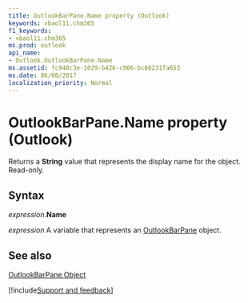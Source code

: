 ```yaml
---
title: OutlookBarPane.Name property (Outlook)
keywords: vbaol11.chm365
f1_keywords:
- vbaol11.chm365
ms.prod: outlook
api_name:
- Outlook.OutlookBarPane.Name
ms.assetid: fc948c3e-1029-b426-c906-bc66231fa653
ms.date: 06/08/2017
localization_priority: Normal
---
```



# OutlookBarPane.Name property (Outlook)

Returns a  **String** value that represents the display name for the object. Read-only.


## Syntax

_expression_.**Name**

_expression_ A variable that represents an [OutlookBarPane](Outlook.OutlookBarPane.md) object.


## See also


[OutlookBarPane Object](Outlook.OutlookBarPane.md)

[!include[Support and feedback](~/includes/feedback-boilerplate.md)]